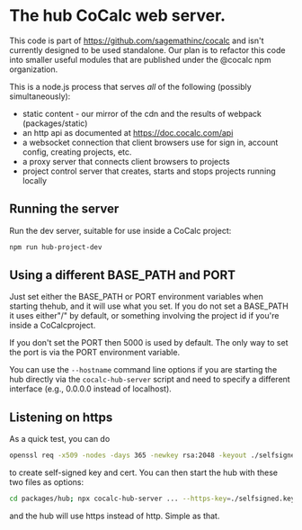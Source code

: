 # The hub CoCalc web server.

This code is part of https://github.com/sagemathinc/cocalc and isn't currently designed to be used standalone. Our plan is to refactor this code into smaller useful modules that are published under the @cocalc npm organization.

This is a node.js process that serves _all_ of the following (possibly simultaneously):

- static content - our mirror of the cdn and the results of webpack (packages/static)
- an http api as documented at https://doc.cocalc.com/api
- a websocket connection that client browsers use for sign in, account config, creating projects, etc.
- a proxy server that connects client browsers to projects
- project control server that creates, starts and stops projects running locally

## Running the server

Run the dev server, suitable for use inside a CoCalc project:

```sh
npm run hub-project-dev
```

## Using a different BASE\_PATH and PORT

Just set either the BASE\_PATH or PORT environment variables when starting thehub, and it will use what you set. If you do not set a BASE\_PATH it uses either"/" by default, or something involving the project id if you're inside a CoCalcproject.

If you don't set the PORT then 5000 is used by default.   The only way to set the port is via the PORT environment variable.

You can use the `--hostname` command line options if you are starting the hub directly via the `cocalc-hub-server` script and need to specify a different interface (e.g., 0.0.0.0 instead of localhost).

## Listening on https

As a quick test, you can do

```sh
openssl req -x509 -nodes -days 365 -newkey rsa:2048 -keyout ./selfsigned.key -out selfsigned.crt
```

to create self-signed key and cert. You can then start the hub with these two files as options:

```sh
cd packages/hub; npx cocalc-hub-server ... --https-key=./selfsigned.key --https-cert=./selfsigned.crt
```

and the hub will use https instead of http. Simple as that.
